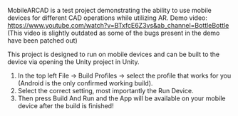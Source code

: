 MobileARCAD is a test project demonstrating the ability to use mobile devices for different CAD operations while utilizing AR.
Demo video: https://www.youtube.com/watch?v=BTxfcE6Z3vs&ab_channel=BottleBottle
(This video is slightly outdated as some of the bugs present in the demo have been patched out)

This project is designed to run on mobile devices and can be built to the device via opening the Unity project in Unity.
1. In the top left File -> Build Profiles -> select the profile that works for you (Android is the only confirmed working build).
2. Select the correct setting, most importantly the Run Device.
3. Then press Build And Run and the App will be available on your mobile device after the build is finished!
